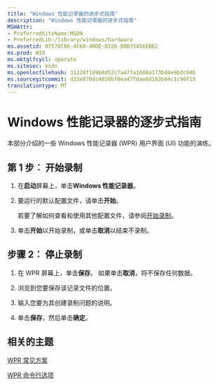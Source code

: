 ```yaml
---
title: "Windows 性能记录器的逐步式指南"
description: "Windows 性能记录器的逐步式指南"
MSHAttr:
- PreferredSiteName:MSDN
- PreferredLib:/library/windows/hardware
ms.assetid: 07578C66-4C68-40DE-8226-80D33456EB62
ms.prod: W10
ms.mktglfcycl: operate
ms.sitesec: msdn
ms.openlocfilehash: 31228f1d9b0d52c7a477a1688a173bd4e9bdc94b
ms.sourcegitcommit: d33e870dc4850bf0ea47fdae0d163b04c1c90f15
translationtype: MT
---
```

# <a name="windows-performance-recorder-step-by-step-guide"></a>Windows 性能记录器的逐步式指南


本部分介绍的一些 Windows 性能记录器 (WPR) 用户界面 (UI) 功能的演练。

## <a name="step-1-start-a-recording"></a>第 1 步︰ 开始录制


1.  在**启动**屏幕上，单击**Windows 性能记录器**。

2.  要运行的默认配置文件，请单击**开始**。

    若要了解如何查看和使用其他配置文件，请参阅[开始录制](start-a-recording.md)。

3.  单击**开始**以开始录制，或单击**取消**以结束不录制。

## <a name="step-2-stop-a-recording"></a>步骤 2︰ 停止录制


1.  在 WPR 屏幕上，单击**保存**。 如果单击**取消**，将不保存任何数据。

2.  浏览到您要保存该记录文件的位置。

3.  输入您要为其创建录制问题的说明。

4.  单击**保存**，然后单击**确定**。

## <a name="related-topics"></a>相关的主题


[WPR 常见方案](windows-performance-recorder-common-scenarios.md)

[WPR 命令行选项](wpr-command-line-options.md)

 

 







